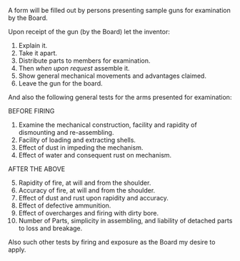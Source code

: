 A form will be filled out by persons presenting sample guns for examination by the Board.

Upon receipt of the gun (by the Board) let the inventor:
1. Explain it.
2. Take it apart.
3. Distribute parts to members for examination.
4. Then *when upon request* assemble it.
5. Show general mechanical movements and advantages claimed.
6. Leave the gun for the board.

And also the following general tests for the arms presented for examination:

BEFORE FIRING

1) Examine the mechanical construction, facility and rapidity of dismounting and re-assembling.
2) Facility of loading and extracting shells.
3) Effect of dust in impeding the mechanism.
4) Effect of water and consequent rust on mechanism.

AFTER THE ABOVE

5) Rapidity of fire, at will and from the shoulder.
6) Accuracy of fire, at will and from the shoulder.
7) Effect of dust and rust upon rapidity and accuracy.
8) Effect of defective ammunition.
9) Effect of overcharges and firing with dirty bore.
10) Number of Parts, simplicity in assembling, and liability of detached parts to loss and breakage.

Also such other tests by firing and exposure as the Board my desire to apply.
